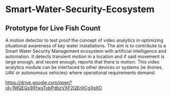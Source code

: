 # Smart-Water-Security-Ecosystem

## Prototype for Live Fish Count 
A motion detector to test proof the concept of video analytics in optimizing situational awareness of key water installations. The aim is to contribute to a Smart Water Security Management ecosystem with artificial intelligence and automation. It detects transient motion in a location and if said movement is large enough, and recent enough, reports that there is motion. This video analytics module can be interfaced to other devices or systems (ie drones, UAV or autonomous vehicles) where operational requirements demand.

https://drive.google.com/open?id=1MQEQx9XfwsTobPdbzVXF2QEnIlCg3gXO


